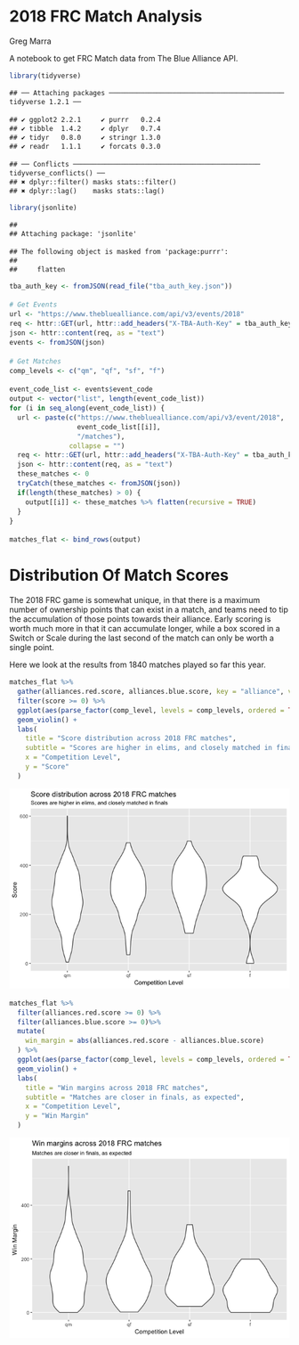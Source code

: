 2018 FRC Match Analysis
================
Greg Marra

A notebook to get FRC Match data from The Blue Alliance API.

``` r
library(tidyverse)
```

    ## ── Attaching packages ──────────────────────────────────────────── tidyverse 1.2.1 ──

    ## ✔ ggplot2 2.2.1     ✔ purrr   0.2.4
    ## ✔ tibble  1.4.2     ✔ dplyr   0.7.4
    ## ✔ tidyr   0.8.0     ✔ stringr 1.3.0
    ## ✔ readr   1.1.1     ✔ forcats 0.3.0

    ## ── Conflicts ─────────────────────────────────────────────── tidyverse_conflicts() ──
    ## ✖ dplyr::filter() masks stats::filter()
    ## ✖ dplyr::lag()    masks stats::lag()

``` r
library(jsonlite)
```

    ## 
    ## Attaching package: 'jsonlite'

    ## The following object is masked from 'package:purrr':
    ## 
    ##     flatten

``` r
tba_auth_key <- fromJSON(read_file("tba_auth_key.json"))

# Get Events
url <- "https://www.thebluealliance.com/api/v3/events/2018"
req <- httr::GET(url, httr::add_headers("X-TBA-Auth-Key" = tba_auth_key$tba_auth_key))
json <- httr::content(req, as = "text")
events <- fromJSON(json)

# Get Matches
comp_levels <- c("qm", "qf", "sf", "f")

event_code_list <- events$event_code
output <- vector("list", length(event_code_list))
for (i in seq_along(event_code_list)) {
  url <- paste(c("https://www.thebluealliance.com/api/v3/event/2018",
                 event_code_list[[i]],
                 "/matches"),
               collapse = "")
  req <- httr::GET(url, httr::add_headers("X-TBA-Auth-Key" = tba_auth_key$tba_auth_key))
  json <- httr::content(req, as = "text")
  these_matches <- 0
  tryCatch(these_matches <- fromJSON(json))
  if(length(these_matches) > 0) {
    output[[i]] <- these_matches %>% flatten(recursive = TRUE)
  }
}

matches_flat <- bind_rows(output)
```

Distribution Of Match Scores
============================

The 2018 FRC game is somewhat unique, in that there is a maximum number of ownership points that can exist in a match, and teams need to tip the accumulation of those points towards their alliance. Early scoring is worth much more in that it can accumulate longer, while a box scored in a Switch or Scale during the last second of the match can only be worth a single point.

Here we look at the results from 1840 matches played so far this year.

``` r
matches_flat %>%
  gather(alliances.red.score, alliances.blue.score, key = "alliance", value = "score") %>%
  filter(score >= 0) %>%
  ggplot(aes(parse_factor(comp_level, levels = comp_levels, ordered = TRUE), score)) +
  geom_violin() +
  labs(
    title = "Score distribution across 2018 FRC matches",
    subtitle = "Scores are higher in elims, and closely matched in finals",
    x = "Competition Level",
    y = "Score"
  )
```

![](2018_matches_files/figure-markdown_github/unnamed-chunk-2-1.png)

``` r
matches_flat %>%
  filter(alliances.red.score >= 0) %>%
  filter(alliances.blue.score >= 0)%>%
  mutate(
    win_margin = abs(alliances.red.score - alliances.blue.score)
  ) %>%
  ggplot(aes(parse_factor(comp_level, levels = comp_levels, ordered = TRUE), win_margin)) +
  geom_violin() +
  labs(
    title = "Win margins across 2018 FRC matches",
    subtitle = "Matches are closer in finals, as expected",
    x = "Competition Level",
    y = "Win Margin"
  )
```

![](2018_matches_files/figure-markdown_github/unnamed-chunk-3-1.png)
